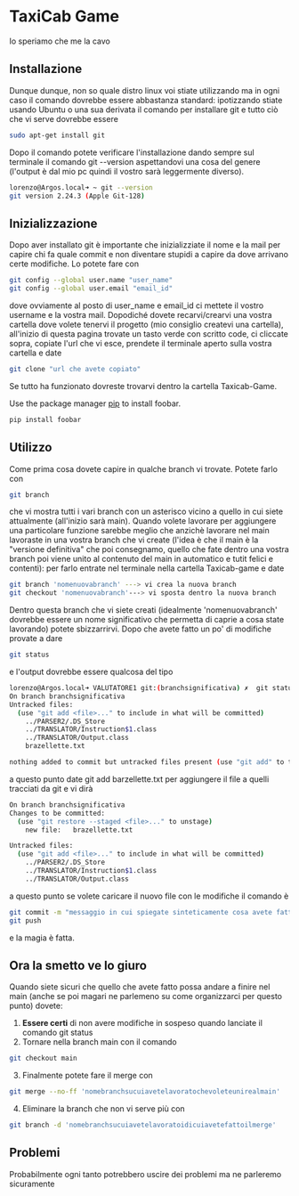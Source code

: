 # TaxiCab Game

Io speriamo che me la cavo

## Installazione
Dunque dunque, non so quale distro linux voi stiate utilizzando ma in ogni caso il comando dovrebbe essere abbastanza standard: ipotizzando stiate usando Ubuntu o una sua derivata il comando per installare git e tutto ciò che vi serve dovrebbe essere
```bash
sudo apt-get install git
```
Dopo il comando potete verificare l'installazione dando sempre sul terminale il comando git --version aspettandovi una cosa del genere (l'output è dal mio pc quindi il vostro sarà leggermente diverso).
```bash
lorenzo@Argos.local➜ ~ git --version
git version 2.24.3 (Apple Git-128)
```

## Inizializzazione
Dopo aver installato git è importante che inizializziate il nome e la mail per capire chi fa quale commit e non diventare stupidi a capire da dove arrivano certe modifiche. Lo potete fare con 
```bash
git config --global user.name "user_name"
git config --global user.email "email_id"
```
dove ovviamente al posto di user_name e email_id ci mettete il vostro username e la vostra mail.
Dopodiché dovete recarvi/crearvi una vostra cartella dove volete tenervi il progetto (mio consiglio createvi una cartella), all'inizio di questa pagina trovate un tasto verde con scritto code, ci cliccate sopra, copiate l'url che vi esce, prendete il terminale aperto sulla vostra cartella e date
```bash
git clone "url che avete copiato"
``` 
Se tutto ha funzionato dovreste trovarvi dentro la cartella Taxicab-Game.

Use the package manager [pip](https://pip.pypa.io/en/stable/) to install foobar.

```bash
pip install foobar
```

## Utilizzo
Come prima cosa dovete capire in qualche branch vi trovate. Potete farlo con
```bash
git branch
```
che vi mostra tutti i vari branch con un asterisco vicino a quello in cui siete attualmente (all'inizio sarà main). 
Quando volete lavorare per aggiungere una particolare funzione sarebbe meglio che anzichè lavorare nel main lavoraste in una vostra branch che vi create (l'idea è che il main è la "versione definitiva" che poi consegnamo, quello che fate dentro una vostra branch poi viene unito al contenuto del main in automatico e tutit felici e contenti): per farlo entrate nel terminale nella cartella Taxicab-game e date
```bash
git branch 'nomenuovabranch' ---> vi crea la nuova branch
git checkout 'nomenuovabranch'---> vi sposta dentro la nuova branch  
```
Dentro questa branch che vi siete creati (idealmente 'nomenuovabranch' dovrebbe essere un nome significativo che permetta di caprie a cosa state lavorando) potete sbizzarrirvi. Dopo che avete fatto un po' di modifiche provate a dare
```bash
git status 
```
e l'output dovrebbe essere qualcosa del tipo
```bash
lorenzo@Argos.local➜ VALUTATORE1 git:(branchsignificativa) ✗  git status                      
On branch branchsignificativa
Untracked files:
  (use "git add <file>..." to include in what will be committed)
	../PARSER2/.DS_Store
	../TRANSLATOR/Instruction$1.class
	../TRANSLATOR/Output.class
	brazellette.txt

nothing added to commit but untracked files present (use "git add" to track)
```
a questo punto date git add barzellette.txt per aggiungere il file a quelli tracciati da git e vi dirà
```bash
On branch branchsignificativa
Changes to be committed:
  (use "git restore --staged <file>..." to unstage)
	new file:   brazellette.txt

Untracked files:
  (use "git add <file>..." to include in what will be committed)
	../PARSER2/.DS_Store
	../TRANSLATOR/Instruction$1.class
	../TRANSLATOR/Output.class 
```
a questo punto se volete caricare il nuovo file con le modifiche il comando è
```bash
git commit -m "messaggio in cui spiegate sinteticamente cosa avete fatto"
git push
```
e la magia è fatta.
## Ora la smetto ve lo giuro
Quando siete sicuri che quello che avete fatto possa andare a finire nel main (anche se poi magari ne parlemeno su come organizzarci per questo punto) dovete:
1. **Essere certi** di non avere modifiche in sospeso quando lanciate il comando git status
2. Tornare nella branch main con il comando
```bash
git checkout main     
```
3. Finalmente potete fare il merge con 
```bash
git merge --no-ff 'nomebranchsucuiavetelavoratochevoleteunirealmain'    
```
4. Eliminare la branch che non vi serve più con 
```bash
git branch -d 'nomebranchsucuiavetelavoratoidicuiavetefattoilmerge'  
```

## Problemi
Probabilmente ogni tanto potrebbero uscire dei problemi ma ne parleremo sicuramente